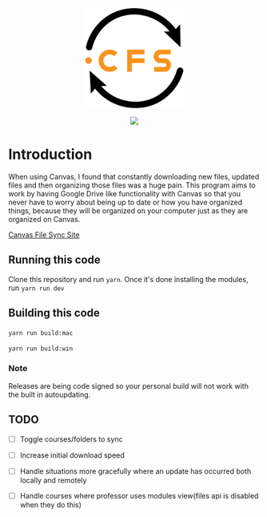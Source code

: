 <p align="center">
  <a href="https://canvasfilesync.com" target="_blank">
    <img width="200"src="./static/icons_normal/logo.png">
  </a>
</p>
<p align="center">
    <img src="https://travis-ci.com/drew-royster/canvasFileSync.svg?branch=master">
</p>

# Introduction

When using Canvas, I found that constantly downloading new files, updated files and then organizing those files was a huge pain. This program aims to work by having Google Drive like functionality with Canvas so that you never have to worry about being up to date or how you have organized things, because they will be organized on your computer just as they are organized on Canvas.

[Canvas File Sync Site](https://canvasfilesync.com)

## Running this code

Clone this repository and run `yarn`. Once it's done installing the modules, run `yarn run dev`

## Building this code

`yarn run build:mac`

`yarn run build:win`

### Note

Releases are being code signed so your personal build will not work with the built in autoupdating.

## TODO
- [ ] Toggle courses/folders to sync
- [ ] Increase initial download speed
- [ ] Handle situations more gracefully where an update has occurred both locally and remotely
- [ ] Handle courses where professor uses modules view(files api is disabled when they do this)


